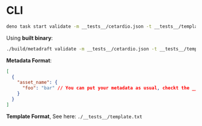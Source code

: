 # CLI

```bash
deno task start validate -m __tests__/cetardio.json -t __tests__/template.txt
```

Using **built binary**:
```bash
./build/metadraft validate -m __tests__/cetardio.json -t __tests__/template.txt
```

**Metadata Format**:

```json
[
  {
    "asset_name": {
      "foo": "bar" // You can put your metadata as usual, checkt the __tests__ directory to get some examples
    }
  }
]
```

**Template Format**, See here: `./__tests__/template.txt`
